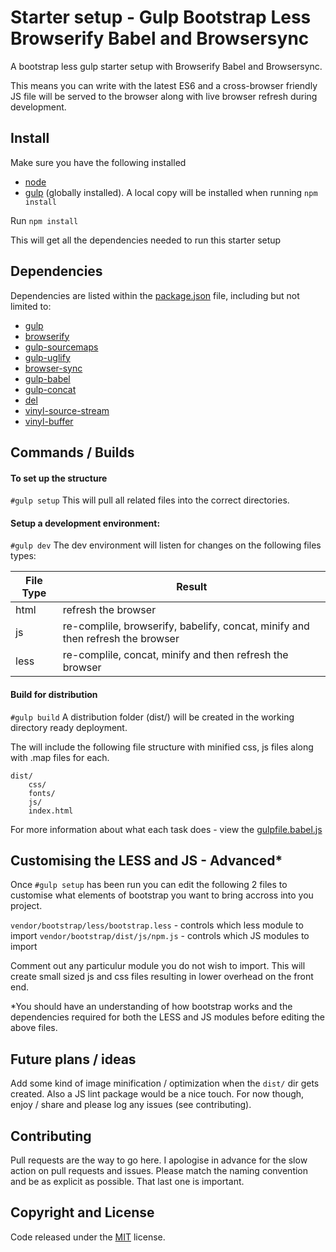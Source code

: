 # Starter setup - Gulp Bootstrap Less Browserify Babel and Browsersync

A bootstrap less gulp starter setup with Browserify Babel and Browsersync.

This means you can write with the latest ES6 and a cross-browser friendly JS file will be served to the browser along with live browser refresh during development.


## Install

Make sure you have the following installed
- [node](https://github.com/nodejs/node/wiki)
- [gulp](http://gulpjs.com/) (globally installed). A local copy will be installed when running `npm install`

Run `npm install`

This will get all the dependencies needed to run this starter setup

## Dependencies

Dependencies are listed within the [package.json](https://github.com/chrisj-skinner/chrisj-skinner.github.io/LICENSE) file, including but not limited to: 

- [gulp](http://gulpjs.com/)
- [browserify](http://browserify.org/)
- [gulp-sourcemaps](https://www.npmjs.com/package/gulp-sourcemaps)
- [gulp-uglify](https://www.npmjs.com/package/gulp-uglify)
- [browser-sync](https://www.npmjs.com/package/browser-sync)
- [gulp-babel](https://www.npmjs.com/package/gulp-babel)
- [gulp-concat](https://www.npmjs.com/package/gulp-concat)
- [del](https://www.npmjs.com/package/del)
- [vinyl-source-stream](https://www.npmjs.com/package/vinyl-source-stream)
- [vinyl-buffer](https://www.npmjs.com/package/vinyl-buffer)

## Commands / Builds


#### To set up the structure
`#gulp setup`
This will pull all related files into the correct directories.


#### Setup a development environment:
`#gulp dev`
The dev environment will listen for changes on the following files types:

| File Type     | Result        																 |
| ------------- | -------------------------------------------------------------------------------|
| html          | refresh the browser 															 |
| js            | re-complile, browserify, babelify, concat, minify and then refresh the browser |
| less          | re-complile, concat, minify and then refresh the browser						 |

#### Build for distribution
`#gulp build`
A distribution folder (dist/) will be created in the working directory ready deployment.

The will include the following file structure with minified css, js files along with .map files for each.

	dist/
		css/
		fonts/
		js/
		index.html


For more information about what each task does - view the [gulpfile.babel.js](https://github.com/chrisj-skinner/chrisj-skinner.github.io/LICENSE)

## Customising the LESS and JS - Advanced*

Once `#gulp setup` has been run you can edit the following 2 files to customise what elements of bootstrap you want to bring accross into you project.

`vendor/bootstrap/less/bootstrap.less` - controls which less module to import
`vendor/bootstrap/dist/js/npm.js` - controls which JS modules to import

Comment out any particulur module you do not wish to import. This will create small sized js and css files resulting in lower overhead on the front end.

*You should have an understanding of how bootstrap works and the dependencies required for both the LESS and JS modules before editing the above files.

## Future plans / ideas

Add some kind of image minification / optimization when the `dist/` dir gets created. Also a JS lint package would be a nice touch. For now though, enjoy / share and please log any issues (see contributing).

## Contributing

Pull requests are the way to go here. I apologise in advance for the slow action on pull requests and issues. Please match the naming convention and be as explicit as possible. That last one is important.

## Copyright and License

Code released under the [MIT](https://github.com/chrisj-skinner/chrisj-skinner.github.io/LICENSE) license.